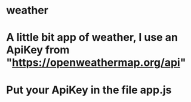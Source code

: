 # weather
# A little bit app of weather, I use an ApiKey from "https://openweathermap.org/api"
# Put your ApiKey in the file app.js
